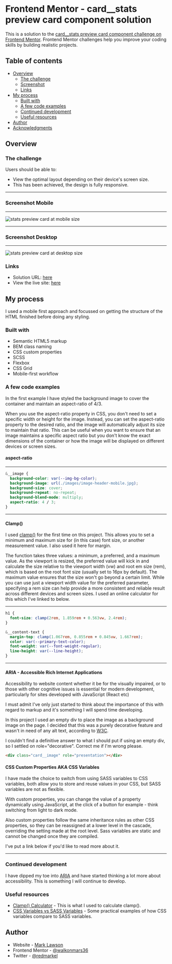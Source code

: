 # Frontend Mentor - card\_\_stats preview card component solution

This is a solution to the [card\_\_stats preview card component challenge on Frontend Mentor](https://www.frontendmentor.io/challenges/card__stats-preview-card-component-8JqbgoU62). Frontend Mentor challenges help you improve your coding skills by building realistic projects.

## Table of contents

- [Overview](#overview)
  - [The challenge](#the-challenge)
  - [Screenshot](#screenshot)
  - [Links](#links)
- [My process](#my-process)
  - [Built with](#built-with)
  - [A few code examples](#a-few-code-examples)
  - [Continued development](#continued-development)
  - [Useful resources](#useful-resources)
- [Author](#author)
- [Acknowledgments](#acknowledgments)

## Overview

### The challenge

Users should be able to:

- View the optimal layout depending on their device's screen size.
- This has been achieved, the design is fully responsive.

---

### Screenshot Mobile

---

![stats preview card at mobile size](./readme-images/stats-preview-card-mobile-375.png)

---

### Screenshot Desktop

---

![stats preview card at desktop size](./readme-images/desktop_card__stats%20preview%20card%20component.png)

### Links

- Solution URL: [here](https://your-solution-url.com)
- View the live site: [here](https://stats-preview-card-wom.netlify.app/)

## My process

I used a mobile first approach and focussed on getting the structure of the HTML finished before doing any styling.

### Built with

- Semantic HTML5 markup
- BEM class naming
- CSS custom properties
- SCSS
- Flexbox
- CSS Grid
- Mobile-first workflow

### A few code examples

In the first example I have styled the background image to cover the container and maintain an aspect-ratio of 4/3.

When you use the aspect-ratio property in CSS, you don't need to set a specific width or height for the image. Instead, you can set the aspect-ratio property to the desired ratio, and the image will automatically adjust its size to maintain that ratio.
This can be useful when you want to ensure that an image maintains a specific aspect ratio but you don't know the exact dimensions of the container or how the image will be displayed on different devices or screen sizes.

#### aspect-ratio

---

```css
&__image {
  background-color: var(--img-bg-color);
  background-image: url(./images/image-header-mobile.jpg);
  background-size: cover;
  background-repeat: no-repeat;
  background-blend-mode: multiply;
  aspect-ratio: 4 / 3;
}
```

---

#### Clamp()

I used [clamp()](https://developer.mozilla.org/en-US/docs/Web/CSS/clamp) for the first time on this project. This allows you to set a minimum and maximum size for (in this case) font size, or another measurement value.
I also used it here for margin.

The function takes three values: a minimum, a preferred, and a maximum value. As the viewport is resized, the preferred value will kick in and calculate the size relative to the viewport width (vw) and root em size (rem), which is based on the root font size (usually set to 16px by default). The maximum value ensures that the size won't go beyond a certain limit. While you can use just a viewport width value for the preferred parameter, specifying a rem size can help provide a more consistent and reliable result across different devices and screen sizes. I used an online calculator for this which I've linked to below.

---

```css
h1 {
  font-size: clamp(2rem, 1.859rem + 0.563vw, 2.4rem);
}
```

```css
&__content-text {
  margin-top: clamp(1.067rem, 0.855rem + 0.845vw, 1.667rem);
  color: var(--primary-text-color);
  font-weight: var(--font-weight-regular);
  line-height: var(--line-height);
}
```

---

#### ARIA - Accessible Rich Internet Applications

Accessibility to website content whether it be for the visually impaired, or to those with other cognitive issues is essential for modern development, particularly for sites developed with JavaScript (React etc)

I must admit I've only just started to think about the importance of this with regard to markup and it's something I will spend time developing.

In this project I used an empty div to place the image as a background image on the page. I decided that this was a purely decorative feature and wasn't in need of any alt text, according to [W3C](https://www.w3.org/WAI/tutorials/images/decorative/).

I couldn't find a definitive answer to what I should put if using an empty div, so I settled on role="decorative". Correct me if I'm wrong please.

```html
<div class="card__image" role="presentation"></div>
```

#### CSS Custom Properties AKA CSS Variables

I have made the choice to switch from using SASS variables to CSS variables,
both allow you to store and reuse values in your CSS, but SASS variables are not as flexible.

With custom properties, you can change the value of a property dynamically using JavaScript, at the click of a button for example - think switching from light to dark mode.

Also custom properties follow the same inheritance rules as other CSS properties, so they can be reassigned at a lower level in the cascade, overriding the setting made at the root level.
Sass variables are static and cannot be changed once they are compiled.

I've put a link below if you'd like to read more about it.

---

### Continued development

I have dipped my toe into [ARIA](https://developer.mozilla.org/en-US/docs/Web/Accessibility/ARIA) and have started thinking a lot more about accessibility. This is something I will continue to develop.

### Useful resources

- [Clamp() Calculator](https://chrisburnell.com/clamp-calculator/?font-size-root=15&font-size-min=30&font-size-max=36&viewport-min=375&viewport-max=1440) - This is what I used to calculate clamp().
- [CSS Variables vs SASS Variables](https://codyhouse.co/blog/post/css-custom-properties-vs-sass-variables) - Some practical examples of how CSS variables compare to SASS variables.

## Author

- Website - [Mark Lawson](https://walkonmars.dev/)
- Frontend Mentor - [@walkonmars36](https://www.frontendmentor.io/profile/walkonmars36)
- Twitter - [@redmarkel](https://www.twitter.com/redmarkel)
